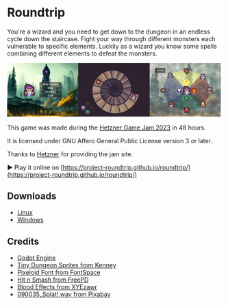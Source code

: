 # Roundtrip

You're a wizard and you need to get down to the dungeon in an endless cycle down the staircase.
Fight your way through different monsters each vulnerable to specific elements.
Luckily as a wizard you know some spells combining different elements to defeat the monsters.

<img src="assets/screenshots/menu.png" width="33%" /><img src="assets/screenshots/level.png" width="33%" /><img src="assets/screenshots/help.png" width="33%" />

This game was made during the [Hetzner Game Jam 2023](https://gamejam.hetzner.com) in 48 hours.

It is licensed under GNU Affero General Public License version 3 or later.

Thanks to [Hetzner](https://hetzner.com) for providing the jam site.

▶ Play it online on [https://project-roundtrip.github.io/roundtrip/](https://project-roundtrip.github.io/roundtrip/)

## Downloads
* [Linux](https://project-roundtrip.github.io/roundtrip/roundtrip.x86_64)
* [Windows](https://project-roundtrip.github.io/roundtrip/roundtrip.exe)

## Credits

- [Godot Engine](https://docs.godotengine.org/en/stable/index.html)
- [Tiny Dungeon Sprites from Kenney](https://www.kenney.nl/assets/tiny-dungeon)
- [Pixeloid Font from FontSpace](https://www.fontspace.com/pixeloid-font-f69232)
- [Hit n Smash from FreePD](https://freepd.com)
- [Blood Effects from XYEzawr](https://xyezawr.itch.io/gif-free-pixel-effects-pack-5-blood-effects)
- [090035_Splat!.wav from Pixabay](https://pixabay.com/sound-effects/090035-splatwav-91604/)
